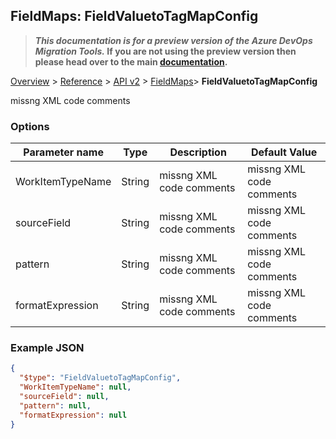 ## FieldMaps: FieldValuetoTagMapConfig

>**_This documentation is for a preview version of the Azure DevOps Migration Tools._ If you are not using the preview version then please head over to the main [documentation](https://nkdagility.github.io/azure-devops-migration-tools).**

[Overview](../././index.md) > [Reference](.././index.md) > [API v2](../index.md) > [FieldMaps](./index.md)> **FieldValuetoTagMapConfig**

missng XML code comments

### Options

| Parameter name         | Type    | Description                              | Default Value                            |
|------------------------|---------|------------------------------------------|------------------------------------------|
| WorkItemTypeName | String | missng XML code comments | missng XML code comments |
| sourceField | String | missng XML code comments | missng XML code comments |
| pattern | String | missng XML code comments | missng XML code comments |
| formatExpression | String | missng XML code comments | missng XML code comments |


### Example JSON

```JSON
{
  "$type": "FieldValuetoTagMapConfig",
  "WorkItemTypeName": null,
  "sourceField": null,
  "pattern": null,
  "formatExpression": null
}
```